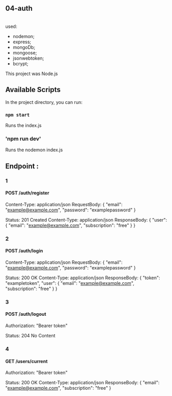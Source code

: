 ## 04-auth

<br> used: <br />

- nodemon;
- express;
- mongoDb;
- mongoose;
- jsonwebtoken;
- bcrypt;

This project was Node.js

## Available Scripts

In the project directory, you can run:

### `npm start`

Runs the index.js <br />

### 'npm run dev'

Runs the nodemon index.js <br />

## Endpoint :

### 1

#### POST /auth/register

Content-Type: application/json RequestBody: { "email": "example@example.com",
"password": "examplepassword" }

Status: 201 Created Content-Type: application/json ResponseBody: { "user": {
"email": "example@example.com", "subscription": "free" } }

### 2

#### POST /auth/login

Content-Type: application/json RequestBody: { "email": "example@example.com",
"password": "examplepassword" }

Status: 200 OK Content-Type: application/json ResponseBody: { "token":
"exampletoken", "user": { "email": "example@example.com", "subscription": "free"
} }

### 3

#### POST /auth/logout

Authorization: "Bearer token"

Status: 204 No Content

### 4

#### GET /users/current

Authorization: "Bearer token"

Status: 200 OK Content-Type: application/json ResponseBody: { "email":
"example@example.com", "subscription": "free" }
